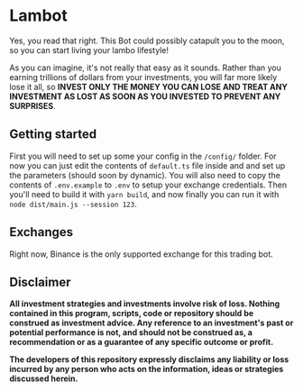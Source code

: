 # Lambot

Yes, you read that right. This Bot could possibly catapult you to the moon, so you can start living your lambo lifestyle!

As you can imagine, it's not really that easy as it sounds. Rather than you earning trillions of dollars from your investments, you will far more likely lose it all, so **INVEST ONLY THE MONEY YOU CAN LOSE AND TREAT ANY INVESTMENT AS LOST AS SOON AS YOU INVESTED TO PREVENT ANY SURPRISES**.

## Getting started

First you will need to set up some your config in the `/config/` folder. For now you can just edit the contents of `default.ts` file inside and and set up the parameters (should soon by dynamic). You will also need to copy the contents of `.env.example` to `.env` to setup your exchange credentials. Then you'll need to build it with `yarn build`, and now finally you can run it with `node dist/main.js --session 123`.

## Exchanges

Right now, Binance is the only supported exchange for this trading bot.

## Disclaimer

**All investment strategies and investments involve risk of loss.
Nothing contained in this program, scripts, code or repository should be construed as investment advice.
Any reference to an investment's past or potential performance is not,
and should not be construed as, a recommendation or as a guarantee of any specific outcome or profit.**

**The developers of this repository expressly disclaims any liability or loss
incurred by any person who acts on the information, ideas or strategies discussed herein.**
